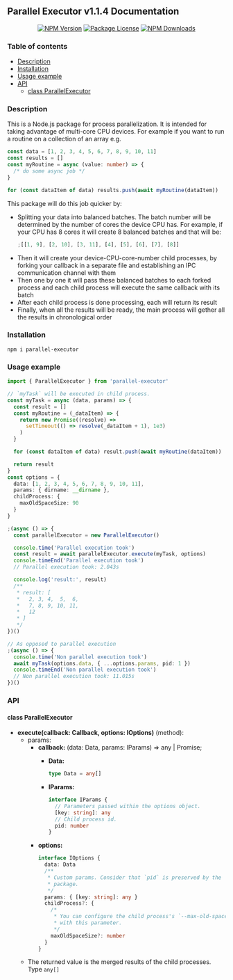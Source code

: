 ## Parallel Executor v1.1.4 Documentation

<p align="center">
  <a href="https://www.npmjs.com/package/parallel-executor" target="_blank"><img src="https://img.shields.io/npm/v/parallel-executor.svg" alt="NPM Version" /></a>
  <a href="https://www.npmjs.com/package/parallel-executor" target="_blank"><img src="https://img.shields.io/npm/l/parallel-executor.svg" alt="Package License" /></a>
  <a href="https://www.npmjs.com/package/parallel-executor" target="_blank"><img src="https://img.shields.io/npm/dm/parallel-executor.svg" alt="NPM Downloads" /></a>
</p>

### Table of contents

- [Description](#Description)
- [Installation](#Installation)
- [Usage example](#Usage-example)
- [API](#Api)
  - [class ParallelExecutor](#class-ParallelExecutor)

### Description

This is a Node.js package for process parallelization. It is intended
for taking advantage of multi-core CPU devices. For example if you want
to run a routine on a collection of an array e.g.

```typescript
const data = [1, 2, 3, 4, 5, 6, 7, 8, 9, 10, 11]
const results = []
const myRoutine = async (value: number) => {
  /* do some async job */
}

for (const dataItem of data) results.push(await myRoutine(dataItem))
```

This package will do this job quicker by:

- Splitting your data into balanced batches. The batch number will be
  determined by the number of cores the device CPU has. For example, if
  your CPU has 8 cores it will create 8 balanced batches and that will
  be:
  ```typescript
  ;[[1, 9], [2, 10], [3, 11], [4], [5], [6], [7], [8]]
  ```
- Then it will create your device-CPU-core-number child processes, by
  forking your callback in a separate file and establishing an IPC
  communication channel with them
- Then one by one it will pass these balanced batches to each forked
  process and each child process will execute the same callback with its
  batch
- After each child process is done processing, each will return its
  result
- Finally, when all the results will be ready, the main process
  will gether all the results in chronological order

### Installation

```console
npm i parallel-executor
```

### Usage example

```typescript
import { ParallelExecutor } from 'parallel-executor'

// `myTask` will be executed in child process.
const myTask = async (data, params) => {
  const result = []
  const myRoutine = (_dataItem) => {
    return new Promise((resolve) =>
      setTimeout(() => resolve(_dataItem + 1), 1e3)
    )
  }

  for (const dataItem of data) result.push(await myRoutine(dataItem))

  return result
}
const options = {
  data: [1, 2, 3, 4, 5, 6, 7, 8, 9, 10, 11],
  params: { dirname: __dirname },
  childProcess: {
    maxOldSpaceSize: 90
  }
}

;(async () => {
  const parallelExecutor = new ParallelExecutor()

  console.time('Parallel execution took')
  const result = await parallelExecutor.execute(myTask, options)
  console.timeEnd('Parallel execution took')
  // Parallel execution took: 2.043s

  console.log('result:', result)
  /**
   * result: [
   *   2, 3, 4,  5,  6,
   *   7, 8, 9, 10, 11,
   *   12
   * ]
   */
})()

// As opposed to parallel execution
;(async () => {
  console.time('Non parallel execution took')
  await myTask(options.data, { ...options.params, pid: 1 })
  console.timeEnd('Non parallel execution took')
  // Non parallel execution took: 11.015s
})()
```

### API

#### class ParallelExecutor

- **execute(callback: Callback, options: IOptions)** (method):
  - params:
    - **callback:** (data: Data, params: IParams) => any | Promise<any>;
      - **Data:**
        ```typescript
        type Data = any[]
        ```
      - **IParams:**
        ```typescript
        interface IParams {
          // Parameters passed within the options object.
          [key: string]: any
          // Child process id.
          pid: number
        }
        ```
    - **options:**
      ```typescript
      interface IOptions {
        data: Data
        /**
         * Custom params. Consider that `pid` is preserved by the
         * package.
         */
        params: { [key: string]: any }
        childProcess?: {
          /*
           * You can configure the child process's `--max-old-space-size`
           * with this parameter.
           */
          maxOldSpaceSize?: number
        }
      }
      ```
  - The returned value is the merged results of the child processes.
    Type `any[]`
